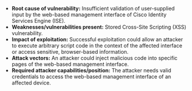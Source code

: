 - **Root cause of vulnerability:** Insufficient validation of user-supplied input by the web-based management interface of Cisco Identity Services Engine (ISE).
- **Weaknesses/vulnerabilities present:** Stored Cross-Site Scripting (XSS) vulnerability.
- **Impact of exploitation:** Successful exploitation could allow an attacker to execute arbitrary script code in the context of the affected interface or access sensitive, browser-based information.
- **Attack vectors:** An attacker could inject malicious code into specific pages of the web-based management interface.
- **Required attacker capabilities/position:** The attacker needs valid credentials to access the web-based management interface of an affected device.